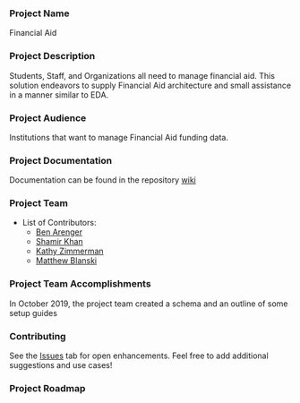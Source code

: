 ### Project Name
Financial Aid

### Project Description
Students, Staff, and Organizations all need to manage financial aid. This solution endeavors to supply Financial Aid architecture and small assistance in a manner similar to EDA.

### Project Audience
Institutions that want to manage Financial Aid funding data.

### Project Documentation
Documentation can be found in the repository [wiki](https://github.com/SFDO-Sprint-2019-Philadelphia/Financial-Aid/wiki)

### Project Team

* List of Contributors:
    * [Ben Arenger](https://github.com/dripkoffee)
    * [Shamir Khan](https://github.com/shamgitpub)
    * [Kathy Zimmerman](https://github.com/KathyZimmerman)
    * [Matthew Blanski](https://github.com/MatthewBlanski)
    
### Project Team Accomplishments
In October 2019, the project team created a schema and an outline of some setup guides

### Contributing
See the [Issues](https://github.com/SFDO-Sprint-2019-Philadelphia/Financial-Aid/issues) tab for open enhancements. Feel free to add additional suggestions and use cases!

### Project Roadmap

